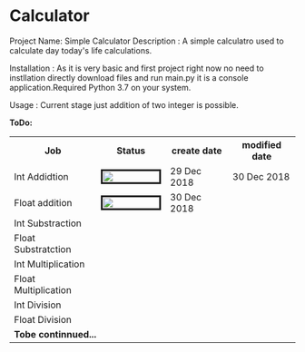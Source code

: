 # Calculator
Project Name: Simple Calculator
Description : 
  A simple calculatro used to calculate day today's life calculations.
  
Installation : 
  As it is very basic and first project right now no need to instllation directly download files and run main.py it is a console application.Required Python 3.7 on your system.
  
Usage :
 Current stage just addition of two integer is possible.

 <b>ToDo: </b>
 
<table class="tg">
  <tr>
    <th>Job</th>
    <th>Status</th>
    <th>create date</th>
    <th>modified date</th>
  </tr>
  <tr>
    <td>Int Addidtion</td>
    <td><img src="http://progressed.io/bar/100" alt="" border=3 height=20 width=100></img></td>
    <td>29 Dec 2018</td>
    <td>30 Dec 2018</td>
  </tr>
  <tr>
    <td>Float addition</td>
    <td><img src="http://progressed.io/bar/100" alt="" border=3 height=20 width=100></img></td>
    <td>30 Dec 2018</td>
    <td></td>
  </tr>
  <tr>
    <td>Int Substraction</td>
    <td></td>
    <td></td>
    <td></td>
  </tr>
  <tr>
    <td>Float Substratction</td>
    <td></td>
    <td></td>
    <td></td>
  </tr>
  <tr>
    <td>Int Multiplication</td>
    <td></td>
    <td></td>
    <td></td>
  </tr>
  <tr>
    <td>Float Multiplication</td>
    <td></td>
    <td></td>
    <td></td>
  </tr>
  <tr>
    <td>Int Division</td>
    <td></td>
    <td></td>
    <td></td>
  </tr>
  <tr>
    <td>Float Division</td>
    <td></td>
    <td></td>
    <td></td>
  </tr>
  <tr>
    <td colspan=4><b>Tobe continnued...</b></td>
    
  </tr>
</table>